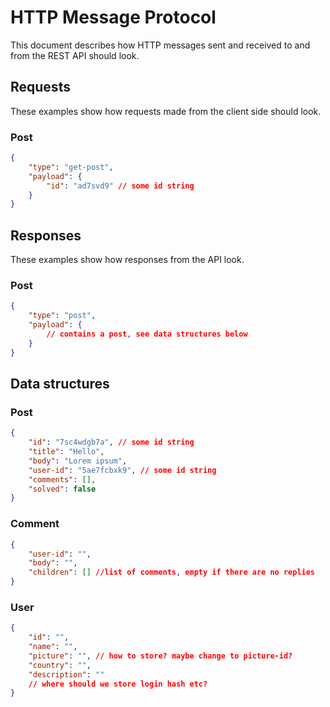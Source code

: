 # HTTP Message Protocol
This document describes how HTTP messages sent and received to and from the REST API should look.

## Requests
These examples show how requests made from the client side should look.

### Post
```json
{
	"type": "get-post",
	"payload": {
		"id": "ad7svd9" // some id string
	}
}
```

## Responses
These examples show how responses from the API look.

### Post
```json
{
	"type": "post",
	"payload": {
		// contains a post, see data structures below
	}
}
```

## Data structures
### Post
```json
{
	"id": "7sc4wdgb7a", // some id string
	"title": "Hello",
	"body": "Lorem ipsum",
	"user-id": "5ae7fcbxk9", // some id string
	"comments": [],
	"solved": false
}
```

### Comment
```json
{
	"user-id": "",
	"body": "",
	"children": [] //list of comments, empty if there are no replies
}
```

### User
```json
{
	"id": "",
	"name": "",
	"picture": "", // how to store? maybe change to picture-id?
	"country": "",
	"description": ""
	// where should we store login hash etc?
}
```

